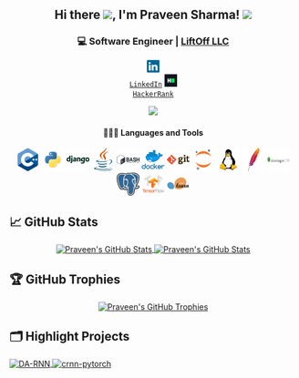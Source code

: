 <div align="center">
<h2>Hi there <img src="https://media.giphy.com/media/hvRJCLFzcasrR4ia7z/giphy.gif" width="25px">, I'm Praveen Sharma! <img src="https://media.giphy.com/media/WUlplcMpOCEmTGBtBW/giphy.gif" width="30"></h2>
  
  <h3> 💻 Software Engineer | <a href="https://www.liftoffllc.com">LiftOff LLC</a></h3>



 <code><a href="https://www.linkedin.com/in/praveen0/" title="LinkedIn Profile"><img width="22" src="images/linkedin.svg"> LinkedIn</a></code>
  <code><a href="https://www.hackerrank.com/Praveen_Sharma00" title="HackerRank Profile"><img width="22" src="images/hackerrank.png"> HackerRank</a></code>


![](https://camo.githubusercontent.com/992babdffd8c74a1502de375fbdf7e4d54773242/68747470733a2f2f6d656469612e67697068792e636f6d2f6d656469612f53576f536b4e36447854737a71494b4571762f67697068792e676966)


  #### 👨🏻‍💻 Languages and Tools <br />
  <code><img height="40" src="https://raw.githubusercontent.com/github/explore/80688e429a7d4ef2fca1e82350fe8e3517d3494d/topics/cpp/cpp.png"></code>
  <code><img height="40" src="https://raw.githubusercontent.com/github/explore/80688e429a7d4ef2fca1e82350fe8e3517d3494d/topics/python/python.png"></code>
  <code><img height="40" src="https://raw.githubusercontent.com/github/explore/80688e429a7d4ef2fca1e82350fe8e3517d3494d/topics/django/django.png"></code>
  <code><img height="40" src="https://raw.githubusercontent.com/github/explore/80688e429a7d4ef2fca1e82350fe8e3517d3494d/topics/java/java.png"></code>
  <code><img height="40" src="https://raw.githubusercontent.com/github/explore/80688e429a7d4ef2fca1e82350fe8e3517d3494d/topics/bash/bash.png"></code>
  <code><img height="40" src="https://raw.githubusercontent.com/github/explore/80688e429a7d4ef2fca1e82350fe8e3517d3494d/topics/docker/docker.png"></code>
  <code><img height="40" src="https://raw.githubusercontent.com/github/explore/80688e429a7d4ef2fca1e82350fe8e3517d3494d/topics/git/git.png"></code>
  <code><img height="40" src="https://raw.githubusercontent.com/github/explore/80688e429a7d4ef2fca1e82350fe8e3517d3494d/topics/jupyter-notebook/jupyter-notebook.png"></code>
  <code><img height="40" src="https://raw.githubusercontent.com/github/explore/80688e429a7d4ef2fca1e82350fe8e3517d3494d/topics/linux/linux.png"></code>
  <code><img height="40" src="https://raw.githubusercontent.com/github/explore/80688e429a7d4ef2fca1e82350fe8e3517d3494d/topics/maven/maven.png"></code>
  <code><img height="40" src="https://raw.githubusercontent.com/github/explore/80688e429a7d4ef2fca1e82350fe8e3517d3494d/topics/mongodb/mongodb.png"></code>
  <code><img height="40" src="https://raw.githubusercontent.com/github/explore/80688e429a7d4ef2fca1e82350fe8e3517d3494d/topics/postgresql/postgresql.png"></code>
  <code><img height="40" src="https://raw.githubusercontent.com/github/explore/80688e429a7d4ef2fca1e82350fe8e3517d3494d/topics/tensorflow/tensorflow.png"></code>
  <code><img height="40" src="https://raw.githubusercontent.com/github/explore/80688e429a7d4ef2fca1e82350fe8e3517d3494d/topics/scikit-learn/scikit-learn.png"></code>
 </div>
 
## &#x1f4c8; GitHub Stats
<div align="center">
<a href="#" align="center">
 <img align="center" src="https://github-readme-stats.vercel.app/api/top-langs/?username=Praveen-Sharma00&layout=compact&theme=buefy" alt="Praveen's GitHub Stats" />
</a>

<a href="#">
  <img align="center" src="https://github-readme-stats.vercel.app/api?username=Praveen-Sharma00&show_icons=true&count_private=true&theme=buefy&custom_title=Praveen's GitHub stats" alt="Praveen's GitHub Stats" />
</a>
</div>

## 🏆 GitHub Trophies

<div align="center">
<a href="#" align="center">
  <img align="center" src="https://github-profile-trophy.vercel.app/?username=Praveen-Sharma00&column=8&theme=buefy&custom_title=Praveen's GitHub stats" alt="Praveen's GitHub Trophies" />
</a>
</div>


## 🗂️ Highlight Projects

<a href="https://github.com/Zhenye-Na/DA-RNN">
  <img align="center" src="https://github-readme-stats.vercel.app/api/pin/?username=zhenye-na&repo=DA-RNN&show_icons=true&line_height=27&title_color=6aa6f8&text_color=8a919a&icon_color=6aa6f8&bg_color=0e1116" alt="DA-RNN" />
</a>

<a href="https://github.com/Zhenye-Na/crnn-pytorch">
  <img align="center" src="https://github-readme-stats.vercel.app/api/pin/?username=zhenye-na&repo=crnn-pytorch&show_icons=true&line_height=27&title_color=6aa6f8&text_color=8a919a&icon_color=6aa6f8&bg_color=0e1116" alt="crnn-pytorch" />
</a>
